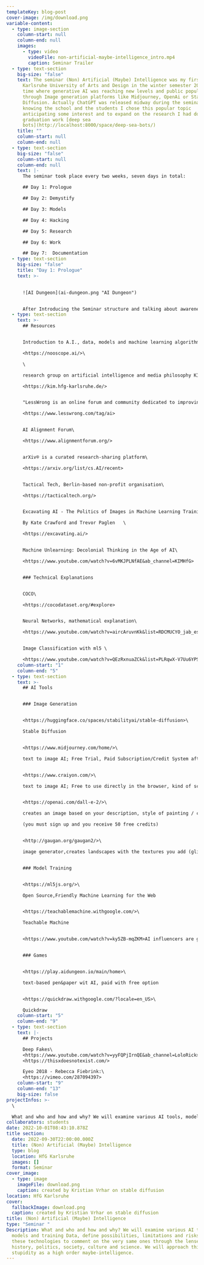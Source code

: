 ```yaml
---
templateKey: blog-post
cover-image: /img/download.png
variable-content:
  - type: image-section
    column-start: null
    column-end: null
    images:
      - type: video
        videoFile: non-artificial-maybe-intelligence_intro.mp4
        caption: Seminar Trailer
  - type: text-section
    big-size: "false"
    text: T﻿he seminar (Non) Artificial (Maybe) Intelligence was my first one at the
      Karlsruhe University of Arts and Design in the winter semester 2022, a
      time where generative AI was reaching new levels and public popularity
      through Image generation platforms like Midjourney, OpenAi or Stable
      Diffusion. Actually ChatGPT was released midway during the seminar. Not
      knowing the school and the students I chose this popular topic
      anticipating some interest and to expand on the research I had done for my
      graduation work [deep sea
      bots](http://localhost:8000/space/deep-sea-bots/)
    title: ""
    column-start: null
    column-end: null
  - type: text-section
    big-size: "false"
    column-start: null
    column-end: null
    text: |-
      T﻿he seminar took place every two weeks, seven days in total:

      ## Day 1: Prologue

      ## Day 2: Demystify

      ## Day 3: Models

      ## Day 4: Hacking

      ## Day 5: Research

      ## Day 6: Work

      ## Day 7:  Documentation
  - type: text-section
    big-size: "false"
    title: "Day 1: Prologue"
    text: >-
      

      ![AI Dungeon](ai-dungeon.png "AI Dungeon")


      A﻿fter Introducing the Seminar structure and talking about awareness we started to play [AI Dungeon](https://play.aidungeon.io/main/home)
  - type: text-section
    text: >-
      ## Resources


      Introduction to A.I., data, models and machine learning algorithms\

      <https://nooscope.ai/>\

      \

      research group on artificial intelligence and media philosophy KIM (from German: *Künstliche Intelligenz und Medienphilosophie*) at hfg karlsruhe\

      <https://kim.hfg-karlsruhe.de/>


      "LessWrong is an online forum and community dedicated to improving human reasoning and decision-making" - about page\

      <https://www.lesswrong.com/tag/ai>


      AI Alignment Forum\

      <https://www.alignmentforum.org/>


      arXiv® is a curated research-sharing platform\

      <https://arxiv.org/list/cs.AI/recent>


      Tactical Tech, Berlin-based non-profit organisation\

      <https://tacticaltech.org/>


      Excavating AI - The Politics of Images in Machine Learning Training Sets \

      By Kate Crawford and Trevor Paglen   \

      <https://excavating.ai/>


      Machine Unlearning: Decolonial Thinking in the Age of AI\

      <https://www.youtube.com/watch?v=6vMKJPLNfAE&ab_channel=KIMHfG>


      ### T﻿echnical Explanations


      COCO\

      <https://cocodataset.org/#explore>


      Neural Networks, mathematical explanation\

      <https://www.youtube.com/watch?v=aircAruvnKk&list=RDCMUCYO_jab_esuFRV4b17AJtAw&start_radio=1&rv=aircAruvnKk&t=0>


      Image Classification with ml5 \

      <https://www.youtube.com/watch?v=QEzRxnuaZCk&list=PLRqwX-V7Uu6YPSwT06y_AEYTqIwbeam3y&index=5>
    column-start: "1"
    column-end: "5"
  - type: text-section
    text: >-
      ## AI Tools


      ### I﻿mage Generation


      <https://huggingface.co/spaces/stabilityai/stable-diffusion>\

      Stable Diffusion


      <https://www.midjourney.com/home/>\

      text to image AI; Free Trial, Paid Subscription/Credit System afterwards (Discord Account required)


      <https://www.craiyon.com/>\

      text to image AI; Free to use directly in the browser, kind of scuffed, more like a budget version of image AI 


      <https://openai.com/dall-e-2/>\

      creates an image based on your description, style of painting / colors / artistic movement, etc \

      (you must sign up and you receive 50 free credits)


      <http://gaugan.org/gaugan2/>\

      image generator,creates landscapes with the textures you add (glitchy but it makes it funny)


      ### M﻿odel Training


      <https://ml5js.org/>\

      Open Source,Friendly Machine Learning for the Web 


      <https://teachablemachine.withgoogle.com/>\

      Teachable Machine


      <https://www.youtube.com/watch?v=ky5ZB-mqZKM>AI influencers are getting filthy rich... let's build one


      ### G﻿ames


      <https://play.aidungeon.io/main/home>\

      t﻿ext-based pen&paper wit AI, paid with free option


      <https://quickdraw.withgoogle.com/?locale=en_US>\

      Quickdraw
    column-start: "5"
    column-end: "9"
  - type: text-section
    text: |-
      ## Projects

      Deep Fakes\
      <https://www.youtube.com/watch?v=yyFQPjIrnQE&ab_channel=LoloRick>\
      <https://thisxdoesnotexist.com/>

      Eyeo 2018 - Rebecca Fiebrink:\
      <https://vimeo.com/287094397>
    column-start: "9"
    column-end: "13"
    big-size: false
projectInfos: >-
  \

  What and who and how and why? We will examine various AI tools, models and training Data, define possibilities, limitations and risks and use these technologies to comment on the very same ones through the lenses of history, politics, society, culture and science. We will approach this with stupidity as a high order maybe-intelligence.
collaborators: students
date: 2022-10-01T08:43:10.878Z
title section:
  date: 2022-09-30T22:00:00.000Z
  title: (Non) Artificial (Maybe) Intelligence
  type: blog
  location: HfG Karlsruhe
  images: []
  format: Seminar
cover_image:
  - type: image
    imageFile: download.png
    caption: created by Kristian Vrhar on stable diffusion
location: HfG Karlsruhe
cover:
  fallbackImage: download.png
  caption: created by Kristian Vrhar on stable diffusion
title: (Non) Artificial (Maybe) Intelligence
type: "Seminar "
Description: What and who and how and why? We will examine various AI tools,
  models and training Data, define possibilities, limitations and risks and use
  these technologies to comment on the very same ones through the lenses of
  history, politics, society, culture and science. We will approach this with
  stupidity as a high order maybe-intelligence.
---
```

